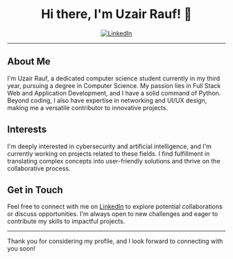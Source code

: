 <div align="center">
  <h1>Hi there, I'm Uzair Rauf! 👋</h1>
  <p>
    <a href="https://www.linkedin.com/in/uzair-rauf-81a886270/">
      <img src="https://img.icons8.com/color/48/000000/linkedin.png" alt="LinkedIn" />
    </a>
  </p>
</div>

---

## About Me

I'm Uzair Rauf, a dedicated computer science student currently in my third year, pursuing a degree in Computer Science. My passion lies in Full Stack Web and Application Development, and I have a solid command of Python. Beyond coding, I also have expertise in networking and UI/UX design, making me a versatile contributor to innovative projects.

## Interests

I'm deeply interested in cybersecurity and artificial intelligence, and I'm currently working on projects related to these fields. I find fulfillment in translating complex concepts into user-friendly solutions and thrive on the collaborative process.

## Get in Touch

Feel free to connect with me on [LinkedIn](https://www.linkedin.com/in/uzair-rauf-81a886270/) to explore potential collaborations or discuss opportunities. I'm always open to new challenges and eager to contribute my skills to impactful projects.

---

Thank you for considering my profile, and I look forward to connecting with you soon!
